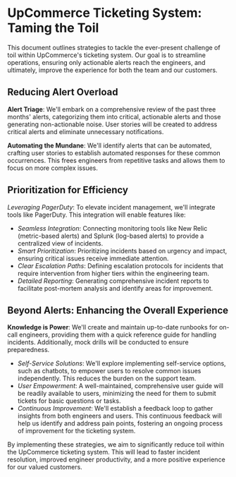# UpCommerce Ticketing System: Taming the Toil
This document outlines strategies to tackle the ever-present challenge of toil within UpCommerce's ticketing system. Our goal is to streamline operations, ensuring only actionable alerts reach the engineers, and ultimately, improve the experience for both the team and our customers.

## Reducing Alert Overload
**Alert Triage**: We'll embark on a comprehensive review of the past three months' alerts, categorizing them into critical, actionable alerts and those generating non-actionable noise. User stories will be created to address critical alerts and eliminate unnecessary notifications.

**Automating the Mundane**: We'll identify alerts that can be automated, crafting user stories to establish automated responses for these common occurrences. This frees engineers from repetitive tasks and allows them to focus on more complex issues.
## Prioritization for Efficiency
*Leveraging PagerDuty*: To elevate incident management, we'll integrate tools like PagerDuty. This integration will enable features like:
- *Seamless Integration*: Connecting monitoring tools like New Relic (metric-based alerts) and Splunk (log-based alerts) to provide a centralized view of incidents.
- *Smart Prioritization*: Prioritizing incidents based on urgency and impact, ensuring critical issues receive immediate attention.
- *Clear Escalation Paths*: Defining escalation protocols for incidents that require intervention from higher tiers within the engineering team.
- *Detailed Reporting*: Generating comprehensive incident reports to facilitate post-mortem analysis and identify areas for improvement.
  
## Beyond Alerts: Enhancing the Overall Experience
**Knowledge is Power**: We'll create and maintain up-to-date runbooks for on-call engineers, providing them with a quick reference guide for handling incidents. Additionally, mock drills will be conducted to ensure preparedness.
- *Self-Service Solutions*: We'll explore implementing self-service options, such as chatbots, to empower users to resolve common issues independently. This reduces the burden on the support team.
- *User Empowerment*: A well-maintained, comprehensive user guide will be readily available to users, minimizing the need for them to submit tickets for basic questions or tasks.
- *Continuous Improvement*: We'll establish a feedback loop to gather insights from both engineers and users. This continuous feedback will help us identify and address pain points, fostering an ongoing process of improvement for the ticketing system.

By implementing these strategies, we aim to significantly reduce toil within the UpCommerce ticketing system. This will lead to faster incident resolution, improved engineer productivity, and a more positive experience for our valued customers.
